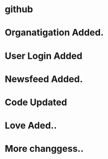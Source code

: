 # github
# Organatigation Added.
# User Login Added
# Newsfeed Added.
# Code Updated
# Love Aded..
# More changgess..
